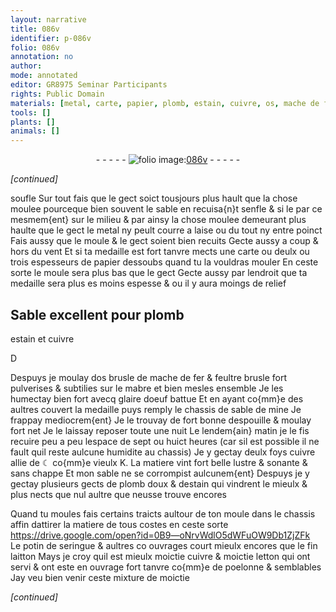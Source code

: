 ```yaml
---
layout: narrative
title: 086v
identifier: p-086v
folio: 086v
annotation: no
author:
mode: annotated
editor: GR8975 Seminar Participants
rights: Public Domain
materials: [metal, carte, papier, plomb, estain, cuivre, os, mache de fer, feultre, mabre, glaire doeuf, ☾, K, plomb doux, potin, laitton, letton]
tools: []
plants: []
animals: []
---
```


<div class="folio" align="center">- - - - - <a href="http://gallica.bnf.fr/ark:/12148/btv1b10500001g/f178.image" target="_blank"><img src="https://cu-mkp.github.io/2017-workshop-edition/assets/photo-icon.png" alt="folio image: " style="display:inline-block; margin-bottom:-3px;"/>086v</a> - - - - - </div>  
 
*[continued]*
  
soufle Sur tout fais que le gect soict tousjours plus hault
 que la chose moulee pourceque bien souvent le sable en recuisa{n}t
 senfle & si le par ce mesmem{ent} sur le milieu & par ainsy la
 chose moulee demeurant plus haulte que le gect le <span class="m">metal</span>
 ny peult courre a laise ou du tout ny entre poinct Fais
 aussy que le moule & le gect soient bien recuits Gecte
 aussy a coup & hors du vent Et si ta medaille est fort
 tanvre mects une <span class="m">carte</span> ou deulx ou trois espesseurs de <span class="m">papier</span>
 dessoubs quand tu la vouldras mouler En ceste sorte le
 moule sera plus bas que le gect Gecte aussy par lendroit
 que ta medaille sera plus es moins espesse & ou il y aura
 moings de relief
 
 
  

## Sable excellent pour <span class="m">plomb</span>
 <span class="m">estain</span> et <span class="m">cuivre</span>

 
D
 
Despuys je moulay d<span class="m">os</span> brusle de <span class="m">mache de fer</span> & <span class="m">feultre</span>
 brusle fort pulverises & subtilies sur le <span class="m">mabre</span> et bien
 mesles ensemble Je les humectay bien fort avecq <span class="m">glaire
 doeuf</span> battue Et en ayant co{mm}e des aultres couvert la medaille
 puys remply le chassis de sable de mine Je frappay
 mediocrem{ent} Je le trouvay de fort bonne despouille & moulay
 fort net Je le laissay reposer toute une nuit Le lendem{ain}
 matin je le fis recuire peu a peu lespace de sept ou huict
 heures (car sil est possible il ne fault quil reste
 aulcune humidite au chassis) Je y gectay deulx foys
 <span class="m">cuivre</span> allie de <span class="m">☾</span> co{mm}e vieulx <span class="m">K</span>. La matiere vint fort
 belle lustre & sonante & sans chappe Et mon sable ne se
 corrompist aulcunem{ent} Despuys je y gectay plusieurs
 gects de <span class="m">plomb doux</span> & d<span class="m">estain</span> qui vindrent le mieulx &
 plus nects que nul aultre que neusse trouve encores
 
Quand tu moules fais certains traicts aultour de ton
 moule dans le chassis affin dattirer la matiere de tous costes
 en ceste sorte
   https://drive.google.com/open?id=0B9—oNrvWdlO5dWFuOW9Db1ZjZFk  
Le <span class="m">potin</span> de seringue & aultres co ouvrages court mieulx
 encores que le fin <span class="m">laitton</span> Mays je croy quil est mieulx moictie
 <span class="m">cuivre</span> & moictie <span class="m">letton</span> qui ont servi & ont este en ouvrage fort
 tanvre co{mm}e de poelonne & semblables Jay veu bien venir ceste
 mixture de moictie
 
*[continued]*
 
